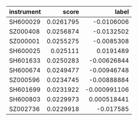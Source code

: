| instrument   |     score |        label |
|:-------------|----------:|-------------:|
| SH600029     | 0.0261795 | -0.0106006   |
| SZ000408     | 0.0256874 | -0.0132502   |
| SZ000001     | 0.0255275 | -0.0085308   |
| SH600025     | 0.025111  |  0.0191489   |
| SH601633     | 0.0250283 | -0.00626844  |
| SH600674     | 0.0249477 | -0.00946748  |
| SZ000596     | 0.0234745 | -0.00888884  |
| SH601699     | 0.0231922 | -0.000991106 |
| SH600803     | 0.0229973 |  0.000518441 |
| SZ002736     | 0.0229918 | -0.017585    |